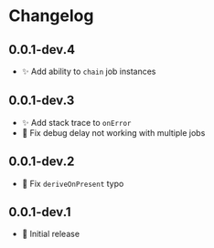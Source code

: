 # Changelog

## 0.0.1-dev.4
- ✨ Add ability to `chain` job instances

## 0.0.1-dev.3
- ✨ Add stack trace to `onError`
- 🐛 Fix debug delay not working with multiple jobs

## 0.0.1-dev.2
- 🐛 Fix `deriveOnPresent` typo

## 0.0.1-dev.1
- 🎉 Initial release